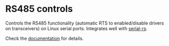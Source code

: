 # RS485 controls

Controls the RS485 functionality (automatic RTS to enabled/disable drivers on
transceivers) on Linux serial ports. Integrates well with
[serial-rs](https://crates.io/crates/serial).

Check the [documentation](https://docs.io/rs485) for details.
